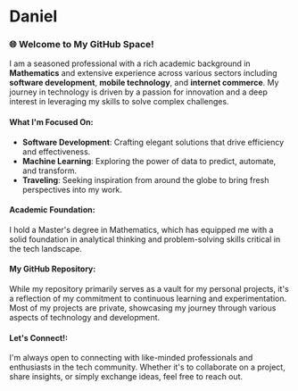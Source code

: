 # **Daniel**

### 🌐 **Welcome to My GitHub Space!**

I am a seasoned professional with a rich academic background in **Mathematics** and extensive experience across various sectors including **software development**, **mobile technology**, and **internet commerce**. My journey in technology is driven by a passion for innovation and a deep interest in leveraging my skills to solve complex challenges.

#### **What I'm Focused On:**
- **Software Development**: Crafting elegant solutions that drive efficiency and effectiveness.
- **Machine Learning**: Exploring the power of data to predict, automate, and transform.
- **Traveling**: Seeking inspiration from around the globe to bring fresh perspectives into my work.

#### **Academic Foundation**:
I hold a Master's degree in Mathematics, which has equipped me with a solid foundation in analytical thinking and problem-solving skills critical in the tech landscape.

#### **My GitHub Repository**:
While my repository primarily serves as a vault for my personal projects, it's a reflection of my commitment to continuous learning and experimentation. Most of my projects are private, showcasing my journey through various aspects of technology and development.

#### **Let's Connect!**:
I'm always open to connecting with like-minded professionals and enthusiasts in the tech community. Whether it's to collaborate on a project, share insights, or simply exchange ideas, feel free to reach out.

